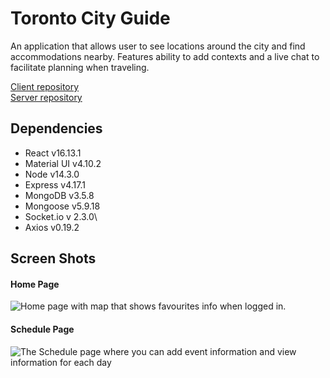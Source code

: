 # Toronto City Guide

An application that allows user to see locations around the city and find accommodations nearby. Features ability to add contexts and a live chat to facilitate planning when traveling.  

[Client repository](https://github.com/neethu-ms/toronto-city-guide-client)  
[Server repository](https://github.com/kguertin/toronto-city-guide-server)


## Dependencies
- React v16.13.1
- Material UI v4.10.2
- Node v14.3.0
- Express v4.17.1 
- MongoDB v3.5.8
- Mongoose v5.9.18
- Socket.io v 2.3.0\
- Axios v0.19.2 

## Screen Shots

#### Home Page
![Home page with map that shows favourites info when logged in.]()

#### Schedule Page
![The Schedule page where you can add event information and view information for each day]()

#### 
